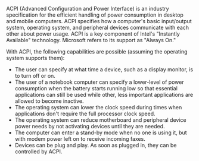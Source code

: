 ACPI (Advanced Configuration and Power Interface) is an industry specification for the efficient handling of power consumption in desktop and mobile computers. ACPI specifies how a computer's basic input/output system, operating system, and peripheral devices communicate with each other about power usage. ACPI is a key component of Intel's "Instantly Available" technology. Microsoft refers to its support as "Always On."

With ACPI, the following capabilities are possible (assuming the operating system supports them):

 

* The user can specify at what time a device, such as a display monitor, is to turn off or on.
* The user of a notebook computer can specify a lower-level of power consumption when the battery starts running low so that essential applications can still be used while other, less important applications are allowed to become inactive.
* The operating system can lower the clock speed during times when applications don't require the full processor clock speed.
* The operating system can reduce motherboard and peripheral device power needs by not activating devices until they are needed.
* The computer can enter a stand-by mode when no one is using it, but with modem power left on to receive incoming faxes.
* Devices can be plug and play. As soon as plugged in, they can be controlled by ACPI.
